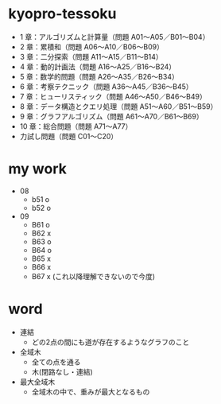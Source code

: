 # kyopro-tessoku
- 1 章：アルゴリズムと計算量（問題 A01～A05／B01～B04）
- 2 章：累積和（問題 A06～A10／B06～B09）
- 3 章：二分探索（問題 A11～A15／B11～B14）
- 4 章：動的計画法（問題 A16～A25／B16～B24）
- 5 章：数学的問題（問題 A26～A35／B26～B34）
- 6 章：考察テクニック（問題 A36～A45／B36～B45）
- 7 章：ヒューリスティック（問題 A46～A50／B46～B49）
- 8 章：データ構造とクエリ処理（問題 A51～A60／B51～B59）
- 9 章：グラフアルゴリズム（問題 A61～A70／B61～B69）
- 10 章：総合問題（問題 A71～A77）
- 力試し問題（問題 C01～C20）

# my work
- 08
  - b51 o
  - b52 o
- 09
  - B61 o
  - B62 x
  - B63 o
  - B64 o
  - B65 x
  - B66 x
  - B67 x (これ以降理解できないので今度)

# word
- 連結
  - どの2点の間にも道が存在するようなグラフのこと
- 全域木
  - 全ての点を通る
  - 木(閉路なし・連結)
- 最大全域木
  - 全域木の中で、重みが最大となるもの
